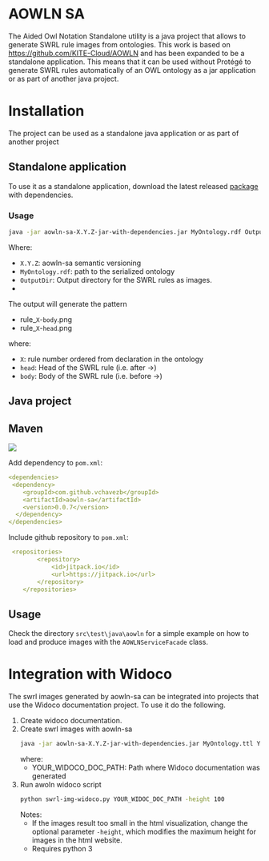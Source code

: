 # AOWLN SA

The Aided Owl Notation Standalone utility is a java project that allows to generate SWRL rule images from ontologies.
This work is based on https://github.com/KITE-Cloud/AOWLN and has been expanded to be a standalone application.
This means that it can be used without Protégé to generate SWRL rules automatically of an OWL ontology as a jar application
or as part of another java project.

# Installation

The project can be used as a standalone java application or as part of another project

## Standalone application

To use it as a standalone application, download the latest released [package](https://github.com/vChavezB/aowln-sa/packages) with dependencies. 

### Usage

```bash
java -jar aowln-sa-X.Y.Z-jar-with-dependencies.jar MyOntology.rdf OutputDir
```

Where:
- `X.Y.Z`: aowln-sa semantic versioning
- `MyOntology.rdf`: path to the serialized ontology
- `OutputDir`: Output directory for the SWRL rules as images.
- 
The output will generate the pattern 

- rule_`X`-`body`.png
- rule_`X`-`head`.png

where:
- `X`: rule number ordered from declaration in the ontology
- `head`: Head of the SWRL rule (i.e. after ->)
- `body`: Body of the SWRL rule (i.e. before ->)

## Java project

## Maven

[![](https://jitpack.io/v/vChavezB/aowln-sa.svg)](https://jitpack.io/#vChavezB/aowln-sa)

Add dependency to `pom.xml`:

```yml
<dependencies>
 <dependency>
    <groupId>com.github.vchavezb</groupId>
    <artifactId>aowln-sa</artifactId>
    <version>0.0.7</version>
  </dependency>
</dependencies>
```

Include github repository to `pom.xml`:

```yml
 <repositories>
        <repository>
            <id>jitpack.io</id>
            <url>https://jitpack.io</url>
        </repository>
    </repositories>
```

## Usage

Check the directory `src\test\java\aowln` for a simple example on how to load and produce
images with the `AOWLNServiceFacade` class.

# Integration with Widoco

The swrl images generated by aowln-sa can be integrated into projects that use the Widoco
documentation project. To use it do the following.

1. Create widoco documentation.
3. Create swrl images with aowln-sa
    ```bash
    java -jar aowln-sa-X.Y.Z-jar-with-dependencies.jar MyOntology.ttl YOUR_WIDOCO_DOC_PATH/swrlrules -name
    ```
   where:
   - YOUR_WIDOCO_DOC_PATH: Path where Widoco documentation was generated
2. Run awoln widoco script
    ```bash
    python swrl-img-widoco.py YOUR_WIDOC_DOC_PATH -height 100
    ```
   Notes:
   - If the images result too small in the html visualization, change the optional
   parameter `-height`, which modifies the maximum height for images in the html website.
   - Requires python 3



